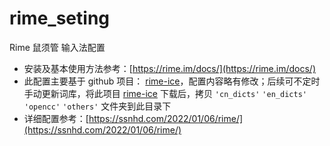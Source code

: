# rime_seting

Rime 鼠须管 输入法配置

- 安装及基本使用方法参考：[https://rime.im/docs/](https://rime.im/docs/)
- 此配置主要基于 github 项目： [rime-ice](https://github.com/iDvel/rime-ice)，配置内容略有修改；后续可不定时手动更新词库，将此项目 [rime-ice](https://github.com/iDvel/rime-ice) 下载后，拷贝 `'cn_dicts'` `'en_dicts'` `'opencc'` `'others'` 文件夹到此目录下
- 详细配置参考：[https://ssnhd.com/2022/01/06/rime/](https://ssnhd.com/2022/01/06/rime/)
